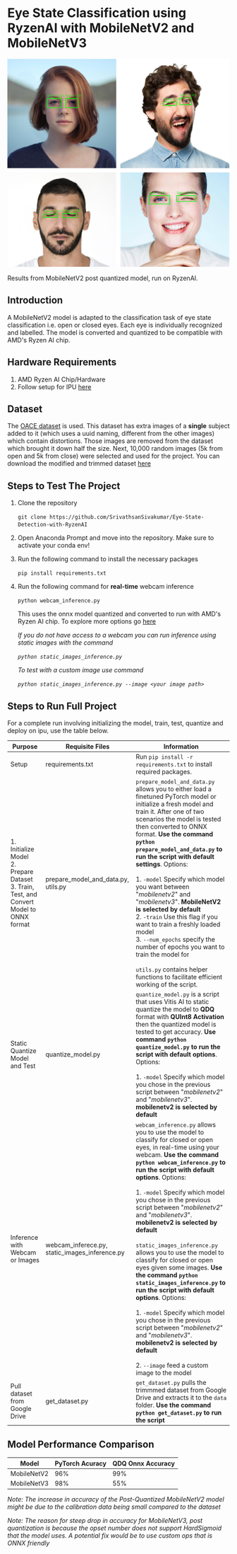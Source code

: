 # Eye State Classification using RyzenAI with MobileNetV2 and MobileNetV3

![cover image](cover_image.png)

Results from MobileNetV2 post quantized model, run on RyzenAI.

## Introduction

A MobileNetV2 model is adapted to the classification task of eye state classification i.e. open or closed eyes. Each eye is individually recognized and labelled. The model is converted and quantized to be compatible with AMD's Ryzen AI chip. 

## Hardware Requirements

1. AMD Ryzen AI Chip/Hardware
2. Follow setup for IPU [here](https://ryzenai.docs.amd.com/en/latest/inst.html)

## Dataset

The [OACE dataset](https://www.kaggle.com/datasets/muhammadhananasghar/oace-open-and-close-eyes-dataset) is used. This dataset has extra images of a **single** subject added to it (which uses a uuid naming, different from the other images) which contain distortions. Those images are removed from the dataset which brought it down half the size. Next, 10,000 random images (5k from open and 5k from close) were selected and used for the project. You can download the modified and trimmed dataset [here](https://drive.google.com/uc?export=download&id=1Qzuf3M7GOi5_JCmvHopTIe_G4IO7-hjP)

## Steps to Test The Project

1. Clone the repository

    `git clone https://github.com/SrivathsanSivakumar/Eye-State-Detection-with-RyzenAI`

2. Open Anaconda Prompt and move into the repository. Make sure to activate your conda env!
3. Run the following command to install the necessary packages

    `pip install requirements.txt`
4. Run the following command for __real-time__ webcam inference

    `python webcam_inference.py`

    This uses the onnx model quantized and converted to run with AMD's Ryzen AI chip. To explore more options go [here](#steps-to-run-full-project) 

    *If you do not have access to a webcam you can run inference using static images with the command*

    *`python static_images_inference.py`*

    *To test with a custom image use command*

    *`python static_images_inference.py --image <your image path>`*

## Steps to Run Full Project
For a complete run involving initializing the model, train, test, quantize and deploy on ipu, use the table below.

| Purpose                                                | Requisite Files                        | Information                                                                                                                                                                                                                                   |
|--------------------------------------------------------|---------------------------------------|-----------------------------------------------------------------------------------------------------------------------------------------------------------------------------------------------------------------------------------------------|
| Setup                                                  | requirements.txt                      | Run `pip install -r requirements.txt` to install required packages.                                                                                                                  |
| 1. Initialize Model <br> 2. Prepare Dataset <br> 3. Train, Test, and Convert Model to ONNX format | prepare_model_and_data.py, utils.py | `prepare_model_and_data.py` allows you to either load a finetuned PyTorch model or initialize a fresh model and train it. After one of two scenarios the model is tested then converted to ONNX format. **Use the command `python prepare_model_and_data.py` to run the script with default settings**. Options: <br> <br> 1. `-model` Specify which model you want between "*mobilenetv2*" and "*mobilenetv3*". **MobileNetV2 is selected by default** <br> 2. `-train` Use this flag if you want to train a freshly loaded model <br> 3. `--num_epochs` specify the number of epochs you want to train the model for <br> <br> `utils.py` contains helper functions to facilitate efficient working of the script.|
| Static Quantize Model and Test | quantize_model.py| `quantize_model.py` is a script that uses Vitis AI to static quantize the model to __QDQ__ format with __QUInt8 Activation__ then the quantized model is tested to get accuracy. **Use command `python quantize_model.py` to run the script with default options**. Options: <br> <br> 1. `-model` Specify which model you chose in the previous script between "*mobilenetv2*" and "*mobilenetv3*". **mobilenetv2 is selected by default** |
| Inference with Webcam or Images | webcam_inferece.py, static_images_inference.py | `webcam_inference.py` allows you to use the model to classify for closed or open eyes, in real-time using your webcam. **Use the command `python webcam_inference.py` to run the script with default options**. Options: <br> <br> 1. `-model` Specify which model you chose in the previous script between "*mobilenetv2*" and "*mobilenetv3*". **mobilenetv2 is selected by default** <br> <br> `static_images_inference.py` allows you to use the model to classify for closed or open eyes given some images. **Use the command `python static_images_inference.py` to run the script with default options**. Options: <br> <br> 1. `-model` Specify which model you chose in the previous script between "*mobilenetv2*" and "*mobilenetv3*". **mobilenetv2 is selected by default**<br><br>2. `--image` feed a custom image to the model|
|Pull dataset from Google Drive|get_dataset.py|`get_dataset.py` pulls the trimmmed dataset from Google Drive and extracts it to the `data` folder. **Use the command `python get_dataset.py` to run the script** |

## Model Performance Comparison

| Model       | PyTorch Acuracy        | QDQ Onnx Accuracy        |
|------------------|------------------|------------------|
| MobileNetV2    | 96%    | 99%    |
| MobileNetV3   | 98%   | 55%    |

*Note: The increase in accuracy of the Post-Quantized MobileNetV2 model might be due to the calibration data being small compared to the dataset*

*Note: The reason for steep drop in accuracy for MobileNetV3, post quantization is because the opset number does not support HardSigmoid that the model uses. A potential fix would be to use custom ops that is ONNX friendly*
